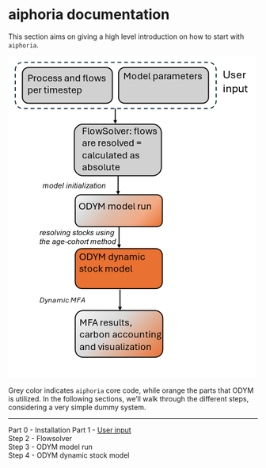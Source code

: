 # aiphoria documentation

This section aims on giving a high level introduction on how to start with `aiphoria`. 

![methods_procedure.png](methods_procedure.png)

Grey color indicates `aiphoria` core code, while orange the parts that ODYM is utilized. In the following sections, we’ll walk through the different steps, considering a very simple dummy system.



---
Part 0 - Installation
Part 1 - [User input](Step%201%20-%20User%20input.md)<br>
Step 2 - Flowsolver<br>
Step 3 - ODYM model run<br>
Step 4 - ODYM dynamic stock model <dMFA><br>